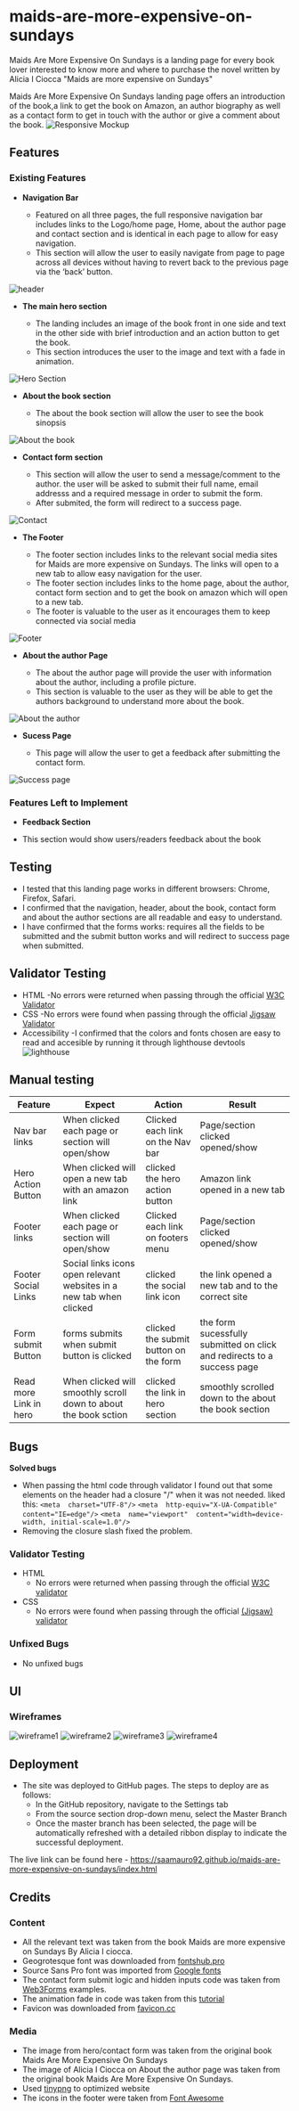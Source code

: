 # maids-are-more-expensive-on-sundays

Maids Are More Expensive On Sundays is a landing page for every book lover interested to know more and where to purchase the novel written by Alicia I Ciocca "Maids are more expensive on Sundays"

Maids Are More Expensive On Sundays landing page offers an introduction of the book,a link to get the book on Amazon, an author biography as well as a contact form to get in touch with the author or give a comment about the book.
![Responsive Mockup](https://github.com/saamauro92/maids-are-more-expensive-on-sundays/tree/main/media/amIResponsive.png)

## Features 

### Existing Features

- __Navigation Bar__

  - Featured on all three pages, the full responsive navigation bar includes links to the Logo/home page, Home, about the author page and contact section and is identical in each page to allow for easy navigation.
  - This section will allow the user to easily navigate from page to page across all devices without having to revert back to the previous page via the ‘back’ button. 

![header](https://github.com/saamauro92/maids-are-more-expensive-on-sundays/tree/main/media/navbar.png)

- __The main hero section__

  - The landing includes an image of the book front in one side and text in the other side with brief introduction and an action button to get the book.
  - This section introduces the user to the image and text with a fade in animation.

![Hero Section](https://github.com/saamauro92/maids-are-more-expensive-on-sundays/tree/main/media/hero.png)

- __About the book section__

  - The about the book section will allow the user to see the book sinopsis 

![About the book](https://github.com/saamauro92/maids-are-more-expensive-on-sundays/tree/main/media/abouthebook.png)

- __Contact form section__

  - This section will allow the user to send a message/comment to the author. the user will be asked to submit their full name, email addresss and a required message in order to submit the form.
  - After submited, the form will redirect to a success page.

![Contact](https://github.com/saamauro92/maids-are-more-expensive-on-sundays/tree/main/media/contact.png)

- __The Footer__ 

  - The footer section includes links to the relevant social media sites for Maids are more expensive on Sundays. The links will open to a new tab to allow easy navigation for the user. 
  - The footer section includes links to the home page, about the author, contact form section and to get the book on amazon which will open to a new tab.
  - The footer is valuable to the user as it encourages them to keep connected via social media

![Footer](https://github.com/saamauro92/maids-are-more-expensive-on-sundays/tree/main/media/footer.png)

- __About the author Page__

  - The about the author page will provide the user with information about the author, including a profile picture.
  - This section is valuable to the user as they will be able to get the authors background to understand more about the book.

![About the author](https://github.com/saamauro92/maids-are-more-expensive-on-sundays/tree/main/media/theauthor.png)

- __Sucess Page__

  - This page will allow the user to get a feedback after submitting the contact form.


![Success page](https://github.com/saamauro92/maids-are-more-expensive-on-sundays/tree/main/media/sucess.png)

### Features Left to Implement

- __Feedback Section__ 

- This section would show users/readers feedback about the book 

## Testing 

- I tested that this landing page works in different browsers: Chrome, Firefox, Safari.
- I confirmed that the navigation, header, about the book, contact form and about the author sections are all readable and easy to understand.
- I have confirmed that the forms works: requires all the fields to be submitted and the submit button works and will redirect to success page when submitted.

## Validator Testing

 - HTML 
 -No errors were returned when passing through the official [W3C Validator](https://validator.w3.org/#validate_by_input)
 - CSS 
 -No errors were found when passing through the official [Jigsaw Validator](https://jigsaw.w3.org/css-validator/#validate_by_input)
 - Accessibility
 -I confirmed that the colors and fonts chosen are easy to read and accesible by running it through lighthouse devtools
 ![lighthouse](https://github.com/lucyrush/readme-template/blob/master/media/love_running_signup.png)



## Manual testing 

| Feature | Expect  |  Action | Result  | 
|--|--|--|--|
| Nav bar links | When clicked each page or section will open/show | Clicked each link on the Nav bar | Page/section clicked opened/show | 
| Hero Action Button | When clicked will open a new tab with an amazon link | clicked the hero action button | Amazon link opened in a new tab  | 
| Footer links | When clicked each page or section will open/show | Clicked each link on footers menu | Page/section clicked opened/show | 
| Footer Social Links | Social links icons open relevant websites in a new tab when clicked | clicked the social link icon | the link opened a new tab and to the correct site | 
| Form submit Button | forms submits when submit button is clicked | clicked the submit button on the form | the form sucessfully submitted on click and redirects to a success page | 
| Read more Link in hero | When clicked will smoothly scroll down to about the book sction  | clicked the link in hero section | smoothly scrolled down to the about the book section | 

## Bugs

**Solved bugs**

 - When passing the html code through validator I found out that some elements on the header had a closure "/" when it was not needed.
liked this: 
`<meta  charset="UTF-8"/>`
`<meta  http-equiv="X-UA-Compatible"  content="IE=edge"/>`
`<meta  name="viewport"  content="width=device-width, initial-scale=1.0"/>`
- Removing the closure slash fixed the problem.


### Validator Testing 

- HTML
  - No errors were returned when passing through the official [W3C validator](https://validator.w3.org/nu/?doc=https%3A%2F%2Fcode-institute-org.github.io%2Flove-running-2.0%2Findex.html)
- CSS
  - No errors were found when passing through the official [(Jigsaw) validator](https://jigsaw.w3.org/css-validator/validator?uri=https%3A%2F%2Fvalidator.w3.org%2Fnu%2F%3Fdoc%3Dhttps%253A%252F%252Fcode-institute-org.github.io%252Flove-running-2.0%252Findex.html&profile=css3svg&usermedium=all&warning=1&vextwarning=&lang=en#css)

### Unfixed Bugs

- No unfixed bugs

## UI

### Wireframes

 ![wireframe1](https://github.com/saamauro92/maids-are-more-expensive-on-sundays/tree/main/media/wireframe1.png)
![wireframe2](https://github.com/saamauro92/maids-are-more-expensive-on-sundays/tree/main/media/wireframe2.png)
![wireframe3](https://github.com/saamauro92/maids-are-more-expensive-on-sundays/tree/main/media/wireframe3.png)
![wireframe4](https://github.com/saamauro92/maids-are-more-expensive-on-sundays/tree/main/media/wireframe4.png)


## Deployment

- The site was deployed to GitHub pages. The steps to deploy are as follows: 
  - In the GitHub repository, navigate to the Settings tab 
  - From the source section drop-down menu, select the Master Branch
  - Once the master branch has been selected, the page will be automatically refreshed with a detailed ribbon display to indicate the successful deployment. 

The live link can be found here - https://saamauro92.github.io/maids-are-more-expensive-on-sundays/index.html


## Credits
### Content
- All the relevant text was taken from the book Maids are more expensive on Sundays By Alicia I ciocca.
- Geogrotesque font was downloaded from [fontshub.pro](https://fontshub.pro)
- Source Sans Pro font was imported from [Google fonts](https://fonts.google.com/)
 - The contact form submit logic and hidden inputs code was taken from  [Web3Forms](https://web3forms.com/examples)  examples.
 - The animation fade in code was taken from this [tutorial](https://www.tutorialspoint.com/css/css_animation_fade_in.htm)
 - Favicon was downloaded from [favicon.cc](https://www.favicon.cc/?action=icon&file_id=983746)

### Media

 - The image from hero/contact form was taken from the original book Maids Are More Expensive On Sundays
 - The image of Alicia I Ciocca on About the author page was taken from the original book Maids Are More Expensive On Sundays.
 - Used [tinypng](https://tinypng.com/)   to optimized website
 - The icons in the footer were taken from [Font Awesome](https://fontawesome.com/)






